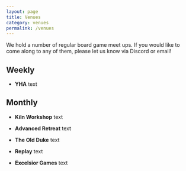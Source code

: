 ```yaml
---
layout: page
title: Venues
category: venues
permalink: /venues
---
```


We hold a number of regular board game meet ups. If you would like to come along to any of them, please let us know via Discord or email!

## __Weekly__
- **YHA**
text

## __Monthly__

- **Kiln Workshop**
text

- **Advanced Retreat**
text

- **The Old Duke**
text

- **Replay**
text

- **Excelsior Games**
text
